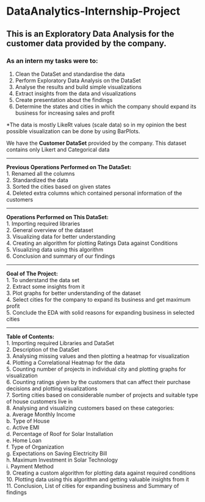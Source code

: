 # DataAnalytics-Internship-Project
## This is an Exploratory Data Analysis for the customer data provided by the company.
### As an intern my tasks were to:

1. Clean the DataSet and standardise the data
2. Perform Exploratory Data Analysis on the DataSet
3. Analyse the results and build simple visualizations
4. Extract insights from the data and visualizations
5. Create presentation about the findings 
6. Determine the states and cities in which the company should expand its business for increasing sales and profit

*The data is mostly LikeRt values (scale data) so in my opinion the best possible visualization can be done by using BarPlots.

We have the **Customer DataSet** provided by the company.
This dataset contains only Likert and Categorical data

---
<b> Previous Operations Performed on The DataSet: </b> <br>
    1. Renamed all the columns <br>
    2. Standardized the data <br>
    3. Sorted the cities based on given states <br>
    4. Deleted extra columns which contained personal information of the customers <br>

---
<b> Operations Performed on This DataSet: </b> <br>
    1. Importing required libraries <br>
    2. General overview of the dataset <br>
    3. Visualizing data for better understanding <br>
    4. Creating an algorithm for plotting Ratings Data against Conditions <br>
    5. Visualizing data using this algorithm <br>
    6. Conclusion and summary of our findings <br>
    
---
<b> Goal of The Project: </b> <br>
    1. To understand the data set <br>
    2. Extract some insights from it <br>
    3. Plot graphs for better understanding of the dataset <br>
    4. Select cities for the company to expand its business and get maximum profit <br>
    5. Conclude the EDA with solid reasons for expanding business in selected cities <br>
    
---
<b> Table of Contents: </b> <br>
    1. Importing required Libraries and DataSet <br>
    2. Description of the DataSet <br>
    3. Analysing missing values and then plotting a heatmap for visualization <br>
    4. Plotting a Correlational Heatmap for the data <br>
    5. Counting number of projects in individual city and plotting graphs for visualization <br>
    6. Counting ratings given by the customers that can affect their purchase decisions and plotting visualizations <br>
    7. Sorting cities based on considerable number of projects and suitable type of house customers live in <br>
    8. Analysing and visualizing customers based on these categories: <br>
        a. Average Monthly Income <br>
        b. Type of House <br>
        c. Active EMI <br>
        d. Percentage of Roof for Solar Installation <br>
        e. Home Loan <br>
        f. Type of Organization <br>
        g. Expectations on Saving Electricity Bill <br>
        h. Maximum Investment in Solar Technology <br>
        i. Payment Method <br>
    9. Creating a custom algorithm for plotting data against required conditions <br>
    10. Plotting data using this algorithm and getting valuable insights from it <br>
    11. Conclusion, List of cities for expanding business and Summary of findings <br>
